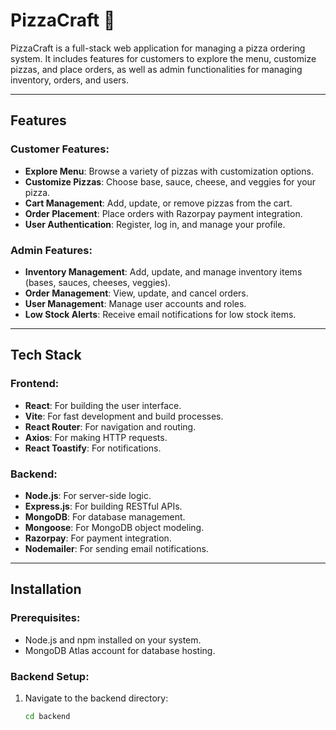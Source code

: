 # PizzaCraft 🍕

PizzaCraft is a full-stack web application for managing a pizza ordering system. It includes features for customers to explore the menu, customize pizzas, and place orders, as well as admin functionalities for managing inventory, orders, and users.

---

## Features

### Customer Features:
- **Explore Menu**: Browse a variety of pizzas with customization options.
- **Customize Pizzas**: Choose base, sauce, cheese, and veggies for your pizza.
- **Cart Management**: Add, update, or remove pizzas from the cart.
- **Order Placement**: Place orders with Razorpay payment integration.
- **User Authentication**: Register, log in, and manage your profile.

### Admin Features:
- **Inventory Management**: Add, update, and manage inventory items (bases, sauces, cheeses, veggies).
- **Order Management**: View, update, and cancel orders.
- **User Management**: Manage user accounts and roles.
- **Low Stock Alerts**: Receive email notifications for low stock items.

---

## Tech Stack

### Frontend:
- **React**: For building the user interface.
- **Vite**: For fast development and build processes.
- **React Router**: For navigation and routing.
- **Axios**: For making HTTP requests.
- **React Toastify**: For notifications.

### Backend:
- **Node.js**: For server-side logic.
- **Express.js**: For building RESTful APIs.
- **MongoDB**: For database management.
- **Mongoose**: For MongoDB object modeling.
- **Razorpay**: For payment integration.
- **Nodemailer**: For sending email notifications.

---

## Installation

### Prerequisites:
- Node.js and npm installed on your system.
- MongoDB Atlas account for database hosting.

### Backend Setup:
1. Navigate to the backend directory:
   ```bash
   cd backend
